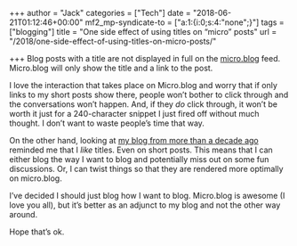+++
author = "Jack"
categories = ["Tech"]
date = "2018-06-21T01:12:46+00:00"
mf2_mp-syndicate-to = ["a:1:{i:0;s:4:\"none\";}"]
tags = ["blogging"]
title = "One side effect of using titles on “micro” posts"
url = "/2018/one-side-effect-of-using-titles-on-micro-posts/"

+++
Blog posts with a title are not displayed in full on the [micro.blog][1] feed. Micro.blog will only show the title and a link to the post.

I love the interaction that takes place on Micro.blog and worry that if only links to my short posts show there, people won&#8217;t bother to click through and the conversations won&#8217;t happen. And, if they _do_ click through, it won&#8217;t be worth it just for a 240-character snippet I just fired off without much thought. I don&#8217;t want to waste people&#8217;s time that way.

On the other hand, looking at [my blog from more than a decade ago][2] reminded me that I _like_ titles. Even on short posts. This means that I can either blog the way I want to blog and potentially miss out on some fun discussions. Or, I can twist things so that they are rendered more optimally on micro.blog.

I&#8217;ve decided I should just blog how I want to blog. Micro.blog is awesome (I love you all), but it&#8217;s better as an adjunct to my blog and not the other way around.

Hope that&#8217;s ok.

 [1]: https://micro.blog
 [2]: /2018/we-got-blogging-right-20-years-ago/